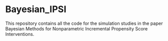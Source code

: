 # Bayesian_IPSI

This repository contains all the code for the simulation studies in the paper Bayesian Methods for Nonparametric Incremental Propensity Score Interventions.
